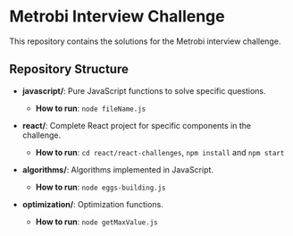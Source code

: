 # Metrobi Interview Challenge

This repository contains the solutions for the Metrobi interview challenge.

## Repository Structure

- **javascript/**: Pure JavaScript functions to solve specific questions.
  - **How to run**: `node fileName.js`
  
- **react/**: Complete React project for specific components in the challenge.
  - **How to run**: `cd react/react-challenges`, `npm install` and `npm start`
  
- **algorithms/**: Algorithms implemented in JavaScript.
  - **How to run**: `node eggs-building.js`
  
- **optimization/**: Optimization functions.
  - **How to run**: `node getMaxValue.js`
